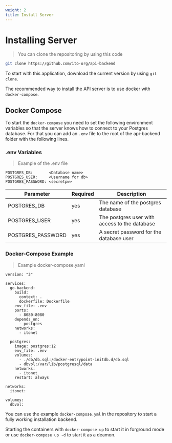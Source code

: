 ```yaml
---
weight: 2
title: Install Server
---
```


# Installing Server

> You can clone the repositoring by using this code

```bash
git clone https://github.com/ito-org/api-backend
```

To start with this application, download the current version by using `git clone`.

The recommended way to install the API server is to use docker with `docker-compose`.

## Docker Compose

To start the ``docker-compose`` you need to set the following environment variables so that the server knows how to connect to your Postgres database. For that you can add an ``.env`` file to the root of the api-backend folder with the following lines.


### .env Variables

> Example of the .env file

```
POSTGRES_DB:       <Database name>
POSTGRES_USER:     <Username for db>
POSTGRES_PASSWORD: <secretpw>
```

Parameter | Required | Description
--------- | ------- | -----------
POSTGRES_DB | yes | The name of the postgres database
POSTGRES_USER | yes | The postgres user with access to the database
POSTGRES_PASSWORD | yes | A secret password for the database user

### Docker-Compose Example

> Example docker-compose.yaml

```docker
version: "3"

services:
  go-backend:
    build:
      context: .
      dockerfile: Dockerfile
    env_file: .env
    ports:
      - 8080:8080
    depends_on:
      - postgres
    networks:
      - itonet
    
  postgres:
    image: postgres:12
    env_file: .env
    volumes:
      - ./db/db.sql:/docker-entrypoint-initdb.d/db.sql
      - dbvol:/var/lib/postgresql/data
    networks:
      - itonet
    restart: always
  
networks:
  itonet:

volumes:
  dbvol:
```

You can use the example ``docker-compose.yml`` in the repository to start a fully working installation backend.

Starting the containers with ``docker-compose up`` to start it in forground mode or use ``docker-compose up -d`` to start it as a deamon. 